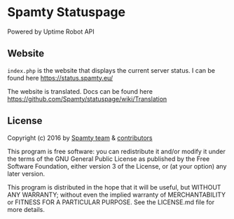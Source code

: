 # Spamty Statuspage

Powered by Uptime Robot API

## Website

`index.php` is the website that displays the current server status.
I can be found here <https://status.spamty.eu/>

The website is translated. Docs can be found here <https://github.com/Spamty/statuspage/wiki/Translation>

## License

Copyright (c) 2016 by 
[Spamty team](https://github.com/Spamty) &
[contributors](https://github.com/Spamty/statuspage/graphs/contributors)

This program is free software: you can redistribute it and/or modify
it under the terms of the GNU General Public License as published by
the Free Software Foundation, either version 3 of the License, or
(at your option) any later version.

This program is distributed in the hope that it will be useful,
but WITHOUT ANY WARRANTY; without even the implied warranty of
MERCHANTABILITY or FITNESS FOR A PARTICULAR PURPOSE.  See the
LICENSE.md file for more details.
